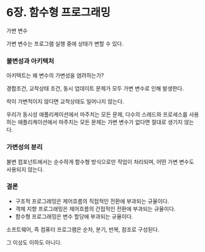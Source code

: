 # 6장. 함수형 프로그래밍

가변 변수

가변 변수는 프로그램 실행 중에 상태가 변할 수 있다.

### 불변성과 아키텍처

아키텍트는 왜 변수의 가변성을 염려하는가? 

경합조건, 교착상태 조건, 동시 업데이트 문제가 모두 가변 변수로 인해 발생한다.

락이 가변적이지 않다면 교착상태도 일어나지 않는다.

우리가 동시성 애플리케이션에서 마주치는 모든 문제, 다수의 스레드와 프로세스를 사용하는 애플리케이션에서 마주치는 모든 문제는 가변 변수가 없다면 절대로 생기지 않는다.

### 가변성의 분리

불변 컴포넌트에서는 순수하게 함수형 방식으로만 작업이 처리되며, 어떤 가변 변수도 사용되지 않는다.

### 결론

- 구조적 프로그래밍은 제어흐름의 직접적인 전환에 부과되는 규율이다.
- 객체 지향 프로그래밍은 제어흐름의 간접적인 전환에 부과되는 규율이다.
- 함수형 프로그래밍은 변수 할당에 부과되는 규율이다.

소프트웨어, 즉 컴퓨터 프로그램은 순차, 분기, 반복, 참조로 구성된다.

그 이상도 이하도 아니다.